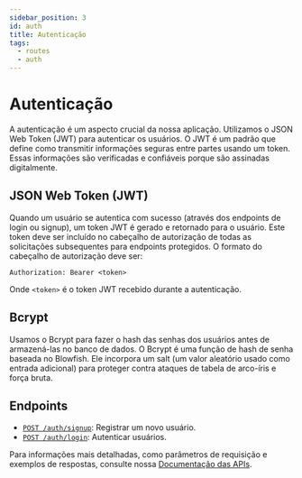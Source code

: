 ```yaml
---
sidebar_position: 3
id: auth
title: Autenticação
tags:
  - routes
  - auth
---
```


# Autenticação

A autenticação é um aspecto crucial da nossa aplicação. Utilizamos o JSON Web Token (JWT) para autenticar os usuários. O JWT é um padrão que define como transmitir informações seguras entre partes usando um token. Essas informações são verificadas e confiáveis porque são assinadas digitalmente.

## JSON Web Token (JWT)

Quando um usuário se autentica com sucesso (através dos endpoints de login ou signup), um token JWT é gerado e retornado para o usuário. Este token deve ser incluído no cabeçalho de autorização de todas as solicitações subsequentes para endpoints protegidos. O formato do cabeçalho de autorização deve ser:

`Authorization: Bearer <token>`

Onde `<token>` é o token JWT recebido durante a autenticação.

## Bcrypt

Usamos o Bcrypt para fazer o hash das senhas dos usuários antes de armazená-las no banco de dados. O Bcrypt é uma função de hash de senha baseada no Blowfish. Ele incorpora um salt (um valor aleatório usado como entrada adicional) para proteger contra ataques de tabela de arco-íris e força bruta.

## Endpoints

- [`POST /auth/signup`](/api/cadastro): Registrar um novo usuário.
- [`POST /auth/login`](/api): Autenticar usuários.

Para informações mais detalhadas, como parâmetros de requisição e exemplos de respostas, consulte nossa [Documentação das APIs](/api).
